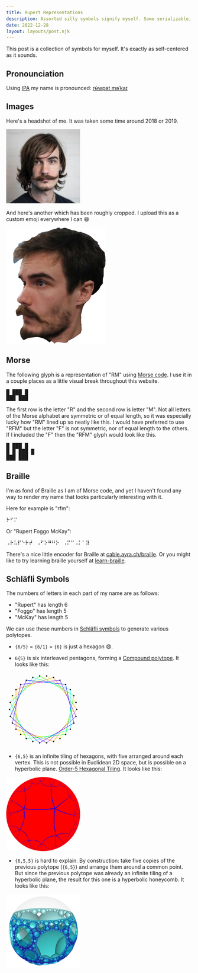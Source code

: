 ```yaml
---
title: Rupert Representations
description: Assorted silly symbols signify myself. Some serializable, some SVG, some stellated.
date: 2022-12-28
layout: layouts/post.njk
---
```


This post is a collection of symbols for myself. It's exactly as self-centered as it sounds.

## Pronounciation

Using [IPA](https://en.wikipedia.org/wiki/International_Phonetic_Alphabet) my name is pronounced: [rʉ́wpət məˈkaɪ](http://ipa-reader.xyz/?text=r%CA%89%CC%81wp%C9%99t%20m%C9%99%CB%88ka%C9%AA)

## Images

Here's a headshot of me. It was taken some time around 2018 or 2019.

<img src="../../static/headshot.jpeg" alt="A headshot of Rupert Foggo McKay" />

And here's another which has been roughly cropped. I upload this as a custom emoji everywhere I can 😄

<img src="../../static/rupertemoji.png" alt="A headshot of Rupert Foggo McKay" />

## Morse

The following glyph is a representation of "RM" using [Morse code](https://en.wikipedia.org/wiki/Morse_code). I use it in a couple places as a little visual break throughout this website.

<pre>
█ ███ █
███ ███
</pre>

The first row is the letter "R" and the second row is letter "M". Not all letters of the Morse alphabet are symmetric or of equal length, so it was especially lucky how "RM" lined up so neatly like this. I would have preferred to use "RFM" but the letter "F" is not symmetric, nor of equal length to the others. If I included the "F" then the "RFM" glyph would look like this.

<pre>
█ ███ █
█ █ ███ █
███ ███
</pre>

## Braille

I'm as fond of Braille as I am of Morse code, and yet I haven't found any way to render my name that looks particularly interesting with it.

Here for example is "rfm":

⠗⠋⠍

Or "Rupert Foggo McKay":

⠠⠗⠥⠏⠑⠗⠞⠀⠠⠋⠕⠛⠛⠕⠀⠠⠍⠉⠠⠅⠁⠽

There's a nice little encoder for Braille at [cable.ayra.ch/braille](https://cable.ayra.ch/braille/). Or you might like to try learning braille yourself at [learn-braille](https://fildon.me/learn-braille).

## Schläfli Symbols

The numbers of letters in each part of my name are as follows:

- "Rupert" has length 6
- "Foggo" has length 5
- "McKay" has length 5

We can use these numbers in [Schläfli symbols](https://en.wikipedia.org/wiki/Schl%C3%A4fli_symbol) to generate various polytopes.

- `{6/5}` = `{6/1}` = `{6}` is just a hexagon 😄.

- `6{5}` is six interleaved pentagons, forming a [Compound polytope](https://en.wikipedia.org/wiki/List_of_regular_polytopes_and_compounds#Two_dimensional_compounds). It looks like this:

<svg xmlns="http://www.w3.org/2000/svg" version="1.1" height="200px" viewBox="0 0 1000 1000">
  <g style="stroke:#ff0000;stroke-width:5.0;stroke-opacity:1.00;fill-opacity:00">
  </g>
  <g style="stroke:#ff7f00;stroke-width:5.0;stroke-opacity:1.00;fill-opacity:00">
  <path d="M 954.545,497.261 640.462,64.963"/>
  <path d="M 640.462,64.963 132.265,230.086"/>
  <path d="M 132.265,230.086 132.265,764.436"/>
  <path d="M 640.462,929.559 132.265,764.436"/>
  <path d="M 954.545,497.261 640.462,929.559"/>
  </g>
  <g style="stroke:#ffff00;stroke-width:5.0;stroke-opacity:1.00;fill-opacity:00">
  <path d="M 547.513,45.206 944.613,402.756"/>
  <path d="M 547.513,45.206 84.752,312.381"/>
  <path d="M 84.752,312.381 195.85,835.054"/>
  <path d="M 727.273,890.909 195.85,835.054"/>
  <path d="M 944.613,402.756 727.273,890.909"/>
  </g>
  <g style="stroke:#00ff00;stroke-width:5.0;stroke-opacity:1.00;fill-opacity:00">
  <path d="M 452.487,45.206 915.248,312.381"/>
  <path d="M 452.487,45.206 55.387,402.756"/>
  <path d="M 55.387,402.756 272.727,890.909"/>
  <path d="M 272.727,890.909 804.15,835.054"/>
  <path d="M 915.248,312.381 804.15,835.054"/>
  </g>
  <g style="stroke:#00ffff;stroke-width:5.0;stroke-opacity:1.00;fill-opacity:00">
  <path d="M 359.538,64.963 867.735,230.086"/>
  <path d="M 45.455,497.261 359.538,64.963"/>
  <path d="M 45.455,497.261 359.538,929.559"/>
  <path d="M 359.538,929.559 867.735,764.436"/>
  <path d="M 867.735,764.436 867.735,230.086"/>
  </g>
  <g style="stroke:#0000ff;stroke-width:5.0;stroke-opacity:1.00;fill-opacity:00">
  <path d="M 272.727,103.613 804.15,159.468"/>
  <path d="M 55.387,591.766 272.727,103.613"/>
  <path d="M 452.487,949.316 55.387,591.766"/>
  <path d="M 452.487,949.316 915.248,682.141"/>
  <path d="M 915.248,682.141 804.15,159.468"/>
  </g>
  <g style="stroke:#7f00ff;stroke-width:5.0;stroke-opacity:1.00;fill-opacity:00">
  <path d="M 727.273,103.613 195.85,159.468"/>
  <path d="M 84.752,682.141 195.85,159.468"/>
  <path d="M 547.513,949.316 84.752,682.141"/>
  <path d="M 547.513,949.316 944.613,591.766"/>
  <path d="M 944.613,591.766 727.273,103.613"/>
  </g>
  <g style="stroke:#000000;stroke-width:0.6666667;fill:#000000">
  <circle cx="954.545" cy="497.261" r="8.0"/>
  <circle cx="640.462" cy="64.963" r="8.0"/>
  <circle cx="640.462" cy="64.963" r="8.0"/>
  <circle cx="132.265" cy="230.086" r="8.0"/>
  <circle cx="132.265" cy="230.086" r="8.0"/>
  <circle cx="132.265" cy="764.436" r="8.0"/>
  <circle cx="132.265" cy="764.436" r="8.0"/>
  <circle cx="640.462" cy="929.559" r="8.0"/>
  <circle cx="640.462" cy="929.559" r="8.0"/>
  <circle cx="954.545" cy="497.261" r="8.0"/>
  <circle cx="944.613" cy="402.756" r="8.0"/>
  <circle cx="547.513" cy="45.206" r="8.0"/>
  <circle cx="547.513" cy="45.206" r="8.0"/>
  <circle cx="84.752" cy="312.381" r="8.0"/>
  <circle cx="84.752" cy="312.381" r="8.0"/>
  <circle cx="195.85" cy="835.054" r="8.0"/>
  <circle cx="195.85" cy="835.054" r="8.0"/>
  <circle cx="727.273" cy="890.909" r="8.0"/>
  <circle cx="727.273" cy="890.909" r="8.0"/>
  <circle cx="944.613" cy="402.756" r="8.0"/>
  <circle cx="915.248" cy="312.381" r="8.0"/>
  <circle cx="452.487" cy="45.206" r="8.0"/>
  <circle cx="452.487" cy="45.206" r="8.0"/>
  <circle cx="55.387" cy="402.756" r="8.0"/>
  <circle cx="55.387" cy="402.756" r="8.0"/>
  <circle cx="272.727" cy="890.909" r="8.0"/>
  <circle cx="272.727" cy="890.909" r="8.0"/>
  <circle cx="804.15" cy="835.054" r="8.0"/>
  <circle cx="804.15" cy="835.054" r="8.0"/>
  <circle cx="915.248" cy="312.381" r="8.0"/>
  <circle cx="867.735" cy="230.086" r="8.0"/>
  <circle cx="359.538" cy="64.963" r="8.0"/>
  <circle cx="359.538" cy="64.963" r="8.0"/>
  <circle cx="45.455" cy="497.261" r="8.0"/>
  <circle cx="45.455" cy="497.261" r="8.0"/>
  <circle cx="359.538" cy="929.559" r="8.0"/>
  <circle cx="359.538" cy="929.559" r="8.0"/>
  <circle cx="867.735" cy="764.436" r="8.0"/>
  <circle cx="867.735" cy="764.436" r="8.0"/>
  <circle cx="867.735" cy="230.086" r="8.0"/>
  <circle cx="804.15" cy="159.468" r="8.0"/>
  <circle cx="272.727" cy="103.613" r="8.0"/>
  <circle cx="272.727" cy="103.613" r="8.0"/>
  <circle cx="55.387" cy="591.766" r="8.0"/>
  <circle cx="55.387" cy="591.766" r="8.0"/>
  <circle cx="452.487" cy="949.316" r="8.0"/>
  <circle cx="452.487" cy="949.316" r="8.0"/>
  <circle cx="915.248" cy="682.141" r="8.0"/>
  <circle cx="915.248" cy="682.141" r="8.0"/>
  <circle cx="804.15" cy="159.468" r="8.0"/>
  <circle cx="727.273" cy="103.613" r="8.0"/>
  <circle cx="195.85" cy="159.468" r="8.0"/>
  <circle cx="195.85" cy="159.468" r="8.0"/>
  <circle cx="84.752" cy="682.141" r="8.0"/>
  <circle cx="84.752" cy="682.141" r="8.0"/>
  <circle cx="547.513" cy="949.316" r="8.0"/>
  <circle cx="547.513" cy="949.316" r="8.0"/>
  <circle cx="944.613" cy="591.766" r="8.0"/>
  <circle cx="944.613" cy="591.766" r="8.0"/>
  <circle cx="727.273" cy="103.613" r="8.0"/>
  </g>
</svg>

- `{6,5}` is an infinite tiling of hexagons, with five arranged around each vertex. This is not possible in Euclidean 2D space, but is possible on a hyperbolic plane. [Order-5 Hexagonal Tiling](https://en.wikipedia.org/wiki/Order-5_hexagonal_tiling). It looks like this:

<img height="200px" src="../../static/order-5-hex-tiles.png" alt="Order-5 Hexagonal Tiling" />

- `{6,5,5}` is hard to explain. By construction: take five copies of the previous polytope (`{6,5}`) and arrange them around a common point. But since the previous polytope was already an infinite tiling of a hyperbolic plane, the result for this one is a hyperbolic honeycomb. It looks like this:

<img height="200px" src="../../static/6-5-5-schlafli.png" alt="Order-5-5 Hexagonal Honeycomb" />
